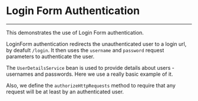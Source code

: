 # Login Form Authentication
---

This demonstrates the use of Login Form authentication.

LoginForm authentication redirects the unauthenticated user to a login url, by deafult `/login`.
It then uses the `username` and `password` request parameters to authenticate the user.

The `UserDetailsService` bean is used to provide details about users - usernames and passwords.
Here we use a really basic example of it.

Also, we define the `authorizeHttpRequests` method to require that any request will be
at least by an authenticated user.